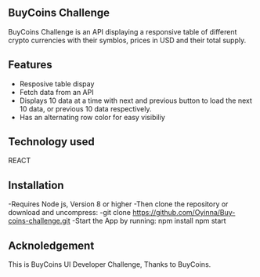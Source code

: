 ## BuyCoins Challenge
BuyCoins Challenge is an API displaying a responsive table of different crypto currencies with their symblos, prices in USD and their total supply.
## Features
- Resposive table dispay
- Fetch data from an API
- Displays 10 data at a time with next and previous button to load the next 10 data, or previous 10 data respectively.
- Has an alternating row color for easy visibiliy
## Technology used
REACT
## Installation
-Requires Node js, Version 8 or higher
-Then clone the repository or download and uncompress:
-git clone https://github.com/Oyinna/Buy-coins-challenge.git
-Start the App by running:
npm install
npm start
## Acknoledgement
This is BuyCoins UI Developer Challenge, Thanks to BuyCoins.
